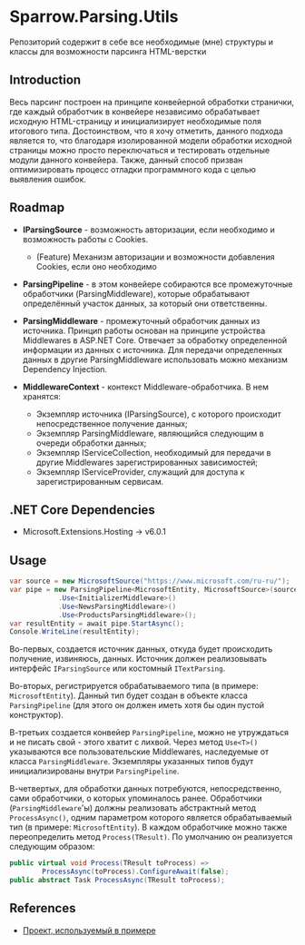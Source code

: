 # Sparrow.Parsing.Utils

Репозиторий содержит в себе все необходимые (мне) структуры и классы для возможности парсинга HTML-верстки

## Introduction

Весь парсинг построен на принципе конвейерной обработки странички, где каждый обработчик в конвейере независимо обрабатывает исходную HTML-страницу и инициализирует необходимые поля итогового типа. Достоинством, что я хочу отметить, данного подхода является то, что благодаря изолированной модели обработки исходной страницы можно просто переключаться и тестировать отдельные модули данного конвейера. Также, данный способ призван оптимизировать процесс отладки программного кода с целью выявления ошибок.

## Roadmap

* **IParsingSource** - возможность авторизации, если необходимо и возможность работы с Cookies.
  * (Feature) Механизм авторизации и возможности добавления Cookies, если оно необходимо

* **ParsingPipeline** - в этом конвейере собираются все промежуточные обработчики (ParsingMiddleware), которые обрабатывают определённый участок данных, за который они ответственны.
* **ParsingMiddleware** - промежуточный обработчик данных из источника. Принцип работы основан на принципе устройства Middlewares в ASP.NET Core. Отвечает за обработку определенной информации из данных с источника. Для передачи определенных данных в другие ParsingMiddleware использовать можно механизм Dependency Injection.
* **MiddlewareContext** - контекст Middleware-обработчика. В нем хранятся: 
  * Экземпляр источника (IParsingSource), с которого происходит непосредственное получение данных;
  * Экземпляр ParsingMiddleware, являющийся следующим в очереди обработки данных;
  * Экземпляр IServiceCollection, необходимый для передачи в другие Middlewares зарегистрированных зависимостей;
  * Экземпляр IServiceProvider, служащий для доступа к зарегистрированным сервисам.

## .NET Core Dependencies

* Microsoft.Extensions.Hosting → v6.0.1

## Usage

```C#
var source = new MicrosoftSource("https://www.microsoft.com/ru-ru/");
var pipe = new ParsingPipeline<MicrosoftEntity, MicrosoftSource>(source)
            .Use<InitializerMiddleware>()
            .Use<NewsParsingMiddleware>()
            .Use<ProductsParsingMiddleware>();
var resultEntity = await pipe.StartAsync();
Console.WriteLine(resultEntity);
```

Во-первых, создается источник данных, откуда будет происходить получение, извиняюсь, данных. Источник должен реализовывать интерфейс `IParsingSource` или костомный `ITextParsing`.

Во-вторых, регистрируется обрабатываемого типа (в примере: `MicrosoftEntity`). Данный тип будет создан в объекте класса `ParsingPipeline` (для этого он должен иметь хотя бы один пустой конструктор). 

В-третьих создается конвейер `ParsingPipeline`, можно не утруждаться и не писать свой - этого хватит с лихвой. Через метод `Use<T>()` указываются все пользовательские Middlewares, наследуемые от класса `ParsingMiddleware`. Экземпляры указанных типов будут инициализированы внутри `ParsingPipeline`. 

В-четвертых, для обработки данных потребуются, непосредственно, сами обработчики, о которых упоминалось ранее. Обработчики (`ParsingMiddleware`'ы) должны реализовать абстрактный метод `ProcessAsync()`, одним параметром которого является обрабатываемый тип (в примере: `MicrosoftEntity`). В каждом обработчике можно также переопределить метод `Process(TResult)`. По умолчанию он реализуется следующим образом: 

```C#
public virtual void Process(TResult toProcess) => 
		ProcessAsync(toProcess).ConfigureAwait(false);
public abstract Task ProcessAsync(TResult toProcess);
```

## References

* [Проект, используемый в примере](C:\Users\aleks\OneDrive\Desktop\Илья\Repositories\Sparrow.Parsing.Utils\Examples\Sparrow.Parsing.Example)

